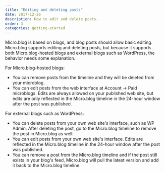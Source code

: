 ```yaml
---
title: "Editing and deleting posts"
date: 2017-12-26
description: How to edit and delete posts.
order: 3
categories: getting-started
---
```

Micro.blog is based on blogs, and blog posts should allow basic editing. Micro.blog supports editing and deleting posts, but because it supports both Micro.blog-hosted blogs and external blogs such as WordPress, the behavior needs some explanation.

For Micro.blog-hosted blogs:

* You can remove posts from the timeline and they will be deleted from your microblog.
* You can edit posts from the web interface at Account → Paid microblogs. Edits are always allowed on your published web site, but edits are only reflected in the Micro.blog timeline in the 24-hour window after the post was published.

For external blogs such as WordPress:

* You can delete posts from your own web site's interface, such as WP Admin. After deleting the post, go to the Micro.blog timeline to remove the post in Micro.blog as well.
* You can edit posts from your own web site's interface. Edits are reflected in the Micro.blog timeline in the 24-hour window after the post was published.
* You can remove a post from the Micro.blog timeline and if the post still exists in your blog's feed, Micro.blog will pull the latest version and add it back to the Micro.blog timeline.
